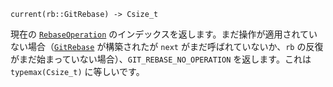 ```
current(rb::GitRebase) -> Csize_t
```

現在の [`RebaseOperation`](@ref) のインデックスを返します。まだ操作が適用されていない場合（[`GitRebase`](@ref) が構築されたが `next` がまだ呼ばれていないか、`rb` の反復がまだ始まっていない場合）、`GIT_REBASE_NO_OPERATION` を返します。これは `typemax(Csize_t)` に等しいです。
